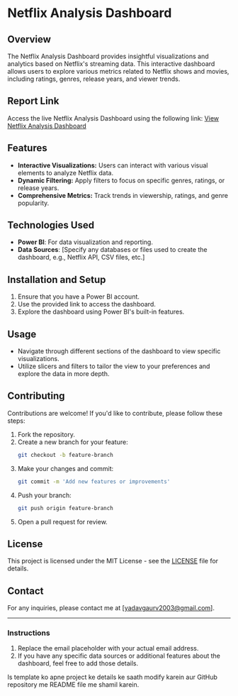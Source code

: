 
# Netflix Analysis Dashboard

## Overview
The Netflix Analysis Dashboard provides insightful visualizations and analytics based on Netflix's streaming data. This interactive dashboard allows users to explore various metrics related to Netflix shows and movies, including ratings, genres, release years, and viewer trends.

## Report Link
Access the live Netflix Analysis Dashboard using the following link:
[View Netflix Analysis Dashboard](https://app.powerbi.com/view?r=eyJrIjoiYzUyYWUyZDAtMjQxMi00NTBjLTk5ZjMtMzdlNGY0MzgyM2RlIiwidCI6ImJhZjMzMTIwLTQ1MDktNDRjMS1iZjhlLTQxOGFmMTQ0MGZhYSJ9)

## Features
- **Interactive Visualizations:** Users can interact with various visual elements to analyze Netflix data.
- **Dynamic Filtering:** Apply filters to focus on specific genres, ratings, or release years.
- **Comprehensive Metrics:** Track trends in viewership, ratings, and genre popularity.

## Technologies Used
- **Power BI**: For data visualization and reporting.
- **Data Sources**: [Specify any databases or files used to create the dashboard, e.g., Netflix API, CSV files, etc.]

## Installation and Setup
1. Ensure that you have a Power BI account.
2. Use the provided link to access the dashboard.
3. Explore the dashboard using Power BI's built-in features.

## Usage
- Navigate through different sections of the dashboard to view specific visualizations.
- Utilize slicers and filters to tailor the view to your preferences and explore the data in more depth.
  
## Contributing
Contributions are welcome! If you'd like to contribute, please follow these steps:

1. Fork the repository.
2. Create a new branch for your feature:
   ```bash
   git checkout -b feature-branch
   ```
3. Make your changes and commit:
   ```bash
   git commit -m 'Add new features or improvements'
   ```
4. Push your branch:
   ```bash
   git push origin feature-branch
   ```
5. Open a pull request for review.

## License
This project is licensed under the MIT License - see the [LICENSE](LICENSE) file for details.

## Contact
For any inquiries, please contact me at [yadavgaurv2003@gmail.com].

---

### Instructions
1. Replace the email placeholder with your actual email address.
2. If you have any specific data sources or additional features about the dashboard, feel free to add those details.

Is template ko apne project ke details ke saath modify karein aur GitHub repository me README file me shamil karein.
